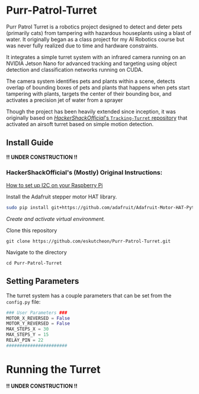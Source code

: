 # Purr-Patrol-Turret
Purr Patrol Turret is a robotics project designed to detect and deter pets (primarily cats) from tampering with hazardous houseplants using a blast of water. It originally began as a class project for my AI Robotics course but was never fully realized due to time and hardware constraints.

It integrates a simple turret system with an infrared camera running on an NVIDIA Jetson Nano for advanced tracking and targeting using object detection and classification networks running on CUDA.

The camera system identifies pets and plants within a scene, detects overlap of bounding boxes of pets and plants that happens when pets start tampering with plants, targets the center of their bounding box, and activates a precision jet of water from a sprayer

Though the project has been heavily extended since inception, it was originally based on [*HackerShackOfficial*'s `Tracking-Turret` repository](https://github.com/HackerShackOfficial/Tracking-Turret) that activated an airsoft turret based on simple motion detection.


## Install Guide

**!! UNDER CONSTRUCTION !!**

### HackerShackOfficial's (Mostly) Original Instructions:
[How to set up I2C on your Raspberry Pi](https://learn.adafruit.com/adafruits-raspberry-pi-lesson-4-gpio-setup/configuring-i2c)

Install the Adafruit stepper motor HAT library.
```bash
sudo pip install git+https://github.com/adafruit/Adafruit-Motor-HAT-Python-Library
```


*Create and activate virtual environment.*


Clone this repository
```
git clone https://github.com/eskutcheon/Purr-Patrol-Turret.git
```

Navigate to the directory
```
cd Purr-Patrol-Turret
```



## Setting Parameters

The turret system has a couple parameters that can be set from the `config.py` file:
```python
### User Parameters ###
MOTOR_X_REVERSED = False
MOTOR_Y_REVERSED = False
MAX_STEPS_X = 30
MAX_STEPS_Y = 15
RELAY_PIN = 22
#######################
```


# Running the Turret

**!! UNDER CONSTRUCTION !!**
